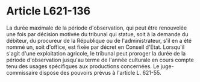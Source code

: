 # Article L621-136

La durée maximale de la période d'observation, qui peut être renouvelée une fois par décision motivée du tribunal qui statue, soit à la demande du débiteur, du procureur de la République ou de l'administrateur, s'il en a été nommé un, soit d'office, est fixée par décret en Conseil d'Etat. Lorsqu'il s'agit d'une exploitation agricole, le tribunal peut proroger la durée de la période d'observation jusqu'au terme de l'année culturale en cours compte tenu des usages spécifiques aux productions concernées.   Le juge-commissaire dispose des pouvoirs prévus à l'article L. 621-55.